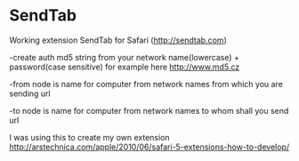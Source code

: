 SendTab
=======

Working extension SendTab for Safari (http://sendtab.com)

-create auth md5 string from your network name(lowercase) + password(case sensitive) for example here http://www.md5.cz

-from node is name for computer from network names from which you are sending url

-to node is name for computer from network names to whom shall you send url


I was using this to create my own extension http://arstechnica.com/apple/2010/06/safari-5-extensions-how-to-develop/
